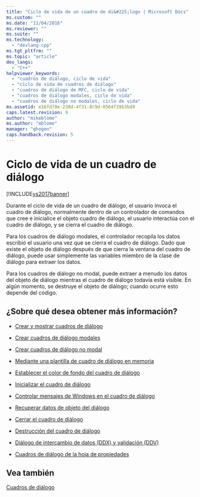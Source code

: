 ```yaml
---
title: "Ciclo de vida de un cuadro de di&#225;logo | Microsoft Docs"
ms.custom: ""
ms.date: "11/04/2016"
ms.reviewer: ""
ms.suite: ""
ms.technology: 
  - "devlang-cpp"
ms.tgt_pltfrm: ""
ms.topic: "article"
dev_langs: 
  - "C++"
helpviewer_keywords: 
  - "cuadros de diálogo, ciclo de vida"
  - "ciclo de vida de cuadros de diálogo"
  - "cuadros de diálogo de MFC, ciclo de vida"
  - "cuadros de diálogo modales, ciclo de vida"
  - "cuadros de diálogo no modales, ciclo de vida"
ms.assetid: e16fd78e-238d-4f31-8c9d-8564f3953bd9
caps.latest.revision: 9
author: "mikeblome"
ms.author: "mblome"
manager: "ghogen"
caps.handback.revision: 5
---
```

# Ciclo de vida de un cuadro de di&#225;logo
[!INCLUDE[vs2017banner](../assembler/inline/includes/vs2017banner.md)]

Durante el ciclo de vida de un cuadro de diálogo, el usuario invoca el cuadro de diálogo, normalmente dentro de un controlador de comandos que cree e inicialice el objeto cuadro de diálogo, el usuario interactúa con el cuadro de diálogo, y se cierra el cuadro de diálogo.  
  
 Para los cuadros de diálogo modales, el controlador recopila los datos escribió el usuario una vez que se cierra el cuadro de diálogo.  Dado que existe el objeto de diálogo después de que cierra la ventana del cuadro de diálogo, puede usar simplemente las variables miembro de la clase de diálogo para extraer los datos.  
  
 Para los cuadros de diálogo no modal, puede extraer a menudo los datos del objeto de diálogo mientras el cuadro de diálogo todavía está visible.  En algún momento, se destruye el objeto de diálogo; cuando ocurre esto depende del código.  
  
## ¿Sobre qué desea obtener más información?  
  
-   [Crear y mostrar cuadros de diálogo](../mfc/creating-and-displaying-dialog-boxes.md)  
  
-   [Crear cuadros de diálogo modales](../mfc/creating-modal-dialog-boxes.md)  
  
-   [Crear cuadros de diálogo no modal](../mfc/creating-modeless-dialog-boxes.md)  
  
-   [Mediante una plantilla de cuadro de diálogo en memoria](../mfc/using-a-dialog-template-in-memory.md)  
  
-   [Establecer el color de fondo del cuadro de diálogo](../mfc/setting-the-dialog-box’s-background-color.md)  
  
-   [Inicializar el cuadro de diálogo](../mfc/initializing-the-dialog-box.md)  
  
-   [Controlar mensajes de Windows en el cuadro de diálogo](../mfc/handling-windows-messages-in-your-dialog-box.md)  
  
-   [Recuperar datos de objeto del diálogo](../mfc/retrieving-data-from-the-dialog-object.md)  
  
-   [Cerrar el cuadro de diálogo](../mfc/closing-the-dialog-box.md)  
  
-   [Destrucción del cuadro de diálogo](../mfc/destroying-the-dialog-box.md)  
  
-   [Diálogo de intercambio de datos \(DDX\) y validación \(DDV\)](../mfc/dialog-data-exchange-and-validation.md)  
  
-   [Cuadros de diálogo de la hoja de propiedades](../mfc/property-sheets-and-property-pages-mfc.md)  
  
## Vea también  
 [Cuadros de diálogo](../mfc/dialog-boxes.md)